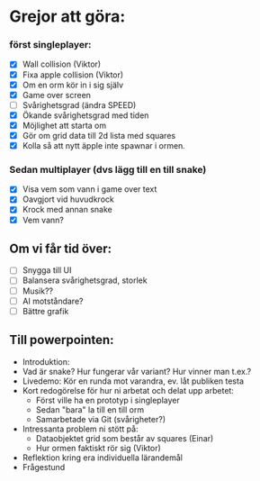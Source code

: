 # Grejor att göra:

### först singleplayer:
- [x] Wall collision (Viktor)
- [x] Fixa apple collision (Viktor)
- [x] Om en orm kör in i sig själv
- [x] Game over screen
- [ ] Svårighetsgrad (ändra SPEED)
- [x] Ökande svårighetsgrad med tiden
- [x] Möjlighet att starta om
- [x] Gör om grid data till 2d lista med squares
- [x] Kolla så att nytt äpple inte spawnar i ormen.

### Sedan multiplayer (dvs lägg till en till snake)
- [x] Visa vem som vann i game over text
- [x] Oavgjort vid huvudkrock
- [x] Krock med annan snake
- [x] Vem vann?

## Om vi får tid över:
- [ ] Snygga till UI
- [ ] Balansera svårighetsgrad, storlek
- [ ] Musik??
- [ ] AI motståndare?
- [ ] Bättre grafik

## Till powerpointen:
- Introduktion:
- Vad är snake? Hur fungerar vår variant? Hur vinner man t.ex.?
- Livedemo: Kör en runda mot varandra, ev. låt publiken testa
- Kort redogörelse för hur ni arbetat och delat upp arbetet:
    - Först ville ha en prototyp i singleplayer
    - Sedan "bara" la till en till orm
    - Samarbetade via Git (svårigheter?)
- Intressanta problem ni stött på:
    - Dataobjektet grid som består av squares (Einar)
    - Hur ormen faktiskt rör sig (Viktor)
- Reflektion kring era individuella lärandemål
- Frågestund
